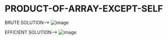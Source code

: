 # PRODUCT-OF-ARRAY-EXCEPT-SELF
BRUTE SOLUTION-->
![image](https://user-images.githubusercontent.com/102652030/172005471-b3ca0e90-ea34-4306-abf7-c3d9ce98fd58.png)

EFFICIENT SOLUTION-->
![image](https://user-images.githubusercontent.com/102652030/172004984-52c00986-4f88-49b5-a856-b9382598427a.png)

